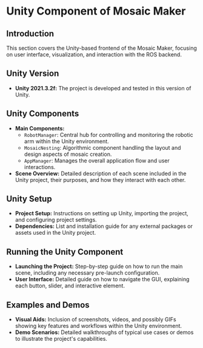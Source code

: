 
# Unity Component of Mosaic Maker

## Introduction
This section covers the Unity-based frontend of the Mosaic Maker, focusing on user interface, visualization, and interaction with the ROS backend.

## Unity Version
- **Unity 2021.3.2f:** The project is developed and tested in this version of Unity.

## Unity Components
- **Main Components:**
  - `RobotManager`: Central hub for controlling and monitoring the robotic arm within the Unity environment.
  - `MosaicNesting`: Algorithmic component handling the layout and design aspects of mosaic creation.
  - `AppManager`: Manages the overall application flow and user interactions.
- **Scene Overview:** Detailed description of each scene included in the Unity project, their purposes, and how they interact with each other.

## Unity Setup
- **Project Setup:** Instructions on setting up Unity, importing the project, and configuring project settings.
- **Dependencies:** List and installation guide for any external packages or assets used in the Unity project.

## Running the Unity Component
- **Launching the Project:** Step-by-step guide on how to run the main scene, including any necessary pre-launch configuration.
- **User Interface:** Detailed guide on how to navigate the GUI, explaining each button, slider, and interactive element.

## Examples and Demos
- **Visual Aids:** Inclusion of screenshots, videos, and possibly GIFs showing key features and workflows within the Unity environment.
- **Demo Scenarios:** Detailed walkthroughs of typical use cases or demos to illustrate the project's capabilities.
